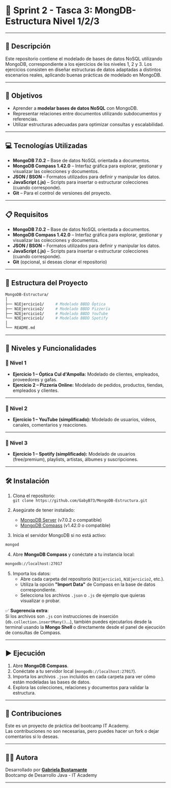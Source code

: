 # 🚨 Sprint 2 - Tasca 3: MongDB-Estructura Nivel 1/2/3

---
## 📄 Descripción

Este repositorio contiene el modelado de bases de datos NoSQL utilizando MongoDB, correspondiente a los ejercicios de los niveles 1, 2 y 3. Los ejercicios consisten en diseñar estructuras de datos adaptadas a distintos escenarios reales, aplicando buenas prácticas de modelado en MongoDB.

---
## 🎯 Objetivos

- Aprender a **modelar bases de datos NoSQL** con MongoDB.
- Representar relaciones entre documentos utilizando subdocumentos y referencias.
- Utilizar estructuras adecuadas para optimizar consultas y escalabilidad.

---
## 💻 Tecnologías Utilizadas

- **MongoDB 7.0.2** – Base de datos NoSQL orientada a documentos.
- **MongoDB Compass 1.42.0** – Interfaz gráfica para explorar, gestionar y visualizar las colecciones y documentos.
- **JSON / BSON** – Formatos utilizados para definir y manipular los datos.
- **JavaScript (.js)** – Scripts para insertar o estructurar colecciones (cuando corresponde).
- **Git** – Para el control de versiones del proyecto.

---
## 📋 Requisitos

- **MongoDB 7.0.2** – Base de datos NoSQL orientada a documentos.
- **MongoDB Compass 1.42.0** – Interfaz gráfica para explorar, gestionar y visualizar las colecciones y documentos.
- **JSON / BSON** – Formatos utilizados para definir y manipular los datos.
- **JavaScript (.js)** – Scripts para insertar o estructurar colecciones (cuando corresponde).
- **Git** (opcional, si deseas clonar el repositorio)

---
## 📁 Estructura del Proyecto

```bash
MongoDB-Estructura/
│
├── N1Ejercicio1/     # Modelado BBDD Óptica
├── N1Ejercicio2/     # Modelado BBDD Pizzería
├── N2Ejercicio1/     # Modelado BBDD YouTube
└── N3Ejercicio1/     # Modelado BBDD Spotify
│
└── README.md
```

---
## 🧪 Niveles y Funcionalidades

### 🔹 Nivel 1 

- **Ejercicio 1 – Óptica Cul d'Ampolla:** Modelado de clientes, empleados, proveedores y gafas.
- **Ejercicio 2 – Pizzería Online:** Modelado de pedidos, productos, tiendas, empleados y clientes.

---
### 🔸 Nivel 2 

- **Ejercicio 1 – YouTube (simplificado):** Modelado de usuarios, vídeos, canales, comentarios y reacciones.

---
### 🔺 Nivel 3

- **Ejercicio 1 – Spotify (simplificado):** Modelado de usuarios (free/premium), playlists, artistas, álbumes y suscripciones.

---
## 🛠️ Instalación

1. Clona el repositorio:  
    `git clone https://github.com/GabyB73/MongoDB-Estructura.git`
2. Asegúrate de tener instalado:
   - [MongoDB Server](https://www.mongodb.com/try/download/community) (v7.0.2 o compatible)
   - [MongoDB Compass](https://www.mongodb.com/try/download/compass) (v1.42.0 o compatible)

3. Inicia el servidor MongoDB si no está activo:
```bash
mongod
```
   
4. Abre **MongoDB Compass** y conéctate a tu instancia local:
```bash
mongodb://localhost:27017
```
   
5. Importa los datos:
   - Abre cada carpeta del repositorio (`N1Ejercicio1`, `N1Ejercicio2`, etc.).
   - Utiliza la opción **"Import Data"** de Compass en la base de datos correspondiente.
   - Selecciona los archivos `.json` o `.js` de ejemplo que quieras visualizar o probar.

✅ **Sugerencia extra**:  
Si los archivos son `.js` con instrucciones de inserción (`db.collection.insertMany()`...), también puedes ejecutarlos desde la terminal usando la **Mongo Shell** o directamente desde el panel de ejecución de consultas de Compass.

---
## ▶️ Ejecución

1. Abre **MongoDB Compass**.
2. Conéctate a tu servidor local (`mongodb://localhost:27017`).
3. Importa los archivos `.json` incluidos en cada carpeta para ver cómo están modeladas las bases de datos.
4. Explora las colecciones, relaciones y documentos para validar la estructura.
  
---
## 🤝 Contribuciones  
  
Este es un proyecto de práctica del bootcamp IT Academy.    
Las contribuciones no son necesarias, pero puedes hacer un fork o dejar comentarios si lo deseas.  
  
---
## 👩‍💻 Autora

Desarrollado por **[Gabriela Bustamante](https://github.com/GabyB73)**  
Bootcamp de Desarrollo Java - IT Academy  


---
